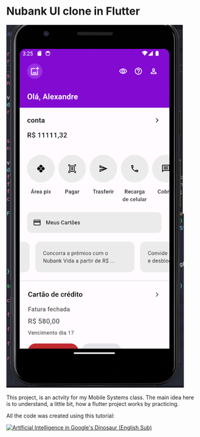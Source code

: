 # Nubank UI clone in Flutter

![screenshot](./assets/readme/screenshot.png)

This project, is an actvity for my Mobile Systems class. 
The main idea here is to understand, a little bit, how a flutter project works by practicing.

All the code was created using this tutorial:

[![Artificial Intelligence in Google's Dinosaur (English Sub)](https://img.youtube.com/vi/NRNxan1HY0k/0.jpg)](https://youtu.be/NRNxan1HY0k)